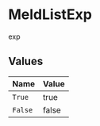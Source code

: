 # MeldListExp

exp


## Values

| Name    | Value   |
| ------- | ------- |
| `True`  | true    |
| `False` | false   |